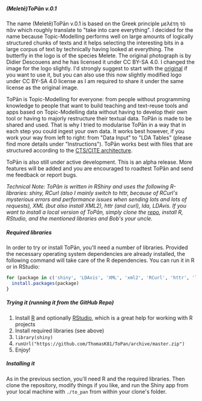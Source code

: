 ##### (Meletē)ToPān v.0.1

The name (Meletē)ToPān v.0.1 is based on the Greek principle μελέτη τὸ πᾶν which roughly translate to "take into care everything". I decided for the name because Topic-Modelling performs well on large amounts of logically structured chunks of texts and it helps selecting the interesting bits in a large corpus of text by technically having looked at everything. The butterfly in the logo is of the species Melete. The original photograph is by Didier Descouens and he has licensed it under CC BY-SA 4.0. I changed the image for the logo slightly. I'd strongly suggest to start with the <a href="https://commons.wikimedia.org/wiki/File:Melete_leucadia_MHNT_dos.jpg" target="_blank">original</a> if you want to use it, but you can also use this now slightly modified logo under CC BY-SA 4.0 license as I am required to share it under the same license as the original image.

ToPān is Topic-Modelling for everyone: from people without programming knowledge to people that want to build teaching and text-reuse tools and apps based on Topic-Modelling data without having to develop their own tool or having to majorly restructure their textual data. ToPān is made to be shared and used. That is why I tried to modularise ToPān in a way that in each step you could ingest your own data. It works best however, if you work your way from left to right: from "Data Input" to "LDA Tables" (please find more details under "Instructions"). ToPān works best with files that are structured according to the <a href="http://cite-architecture.github.io" target="_blank">CTS/CITE architecture</a>.

ToPān is also still under active development. This is an alpha release. More features will be added and you are encouraged to roadtest ToPān and send me feedback or report bugs.

*Technical Note: ToPān is written in RShiny and uses the following R-libraries: shiny, RCurl (also I mainly switch to httr, because of RCurl's mysterious errors and performance issues when sending lots and lots of requests), XML (but also install XML2), httr (and curl), lda, LDAvis. If you want to install a local version of ToPān, simply clone the  <a href="https://github.com/ThomasK81/ToPan" target="_blank">repo</a>, install R, RStudio, and the mentioned libraries and Bob's your uncle.*

##### Required libraries

In order to try or install ToPān, you'll need a number of libraries. Provided the necessary operating system dependencies are already installed, the following command will take care of the R dependencies. You can run it in R or in RStudio:

```R
for (package in c('shiny', 'LDAvis', 'XML', 'xml2', 'RCurl', 'httr', 'lda', 'servr', 'markdown', 'data.table')) {
  install.packages(package)
}
```

##### Trying it (running it from the GitHub Repo)

1. Install [R](https://www.r-project.org) and optionally [RStudio](https://www.rstudio.com), which is a great help for working with R projects
2. Install required libraries (see above)
3. `library(shiny)`
4. `runUrl("https://github.com/ThomasK81/ToPan/archive/master.zip")`
5. Enjoy!

##### Installing it

As in the previous section, you'll need R and the required libraries. Then clone the repository, modify things if you like, and run the Shiny app from your local machine with `./to_pan` from within your clone's folder.
